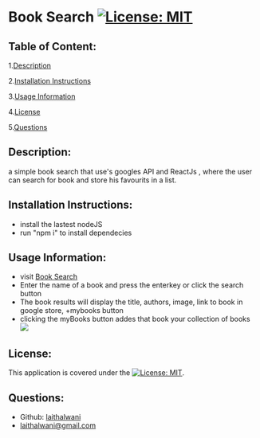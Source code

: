 # Book Search           [![License: MIT](https://img.shields.io/badge/License-MIT-yellow.svg)](https://opensource.org/licenses/MIT) 

## Table of Content:
1.[Description](#Description)

2.[Installation Instructions](#Installation-Instructions)

3.[Usage Information](#Usage-Information)

4.[License](#License)

5.[Questions](#Questions)


## Description:
a simple book search that use's googles API and ReactJs , where the user can search for book and store his favourits in a list.

## Installation Instructions:
* install the lastest nodeJS 
* run "npm i" to install dependecies 

## Usage Information:
* visit [Book Search](https://book-search-4356.herokuapp.com/) 
* Enter the name of a book and press the enterkey or click the search button 
* The book results will display the title, authors, image,  link to book in google store, +mybooks button
* clicking the myBooks button addes that book your collection of books
![](./images/booksearch.png)

## License:
This application is covered under the [![License: MIT](https://img.shields.io/badge/License-MIT-yellow.svg)](https://opensource.org/licenses/MIT).    

## Questions:
* Github: [laithalwani](https://github.com/laithalwani)
* laithalwani@gmail.com
